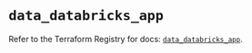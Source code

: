 # `data_databricks_app`

Refer to the Terraform Registry for docs: [`data_databricks_app`](https://registry.terraform.io/providers/databricks/databricks/1.90.0/docs/data-sources/app).
